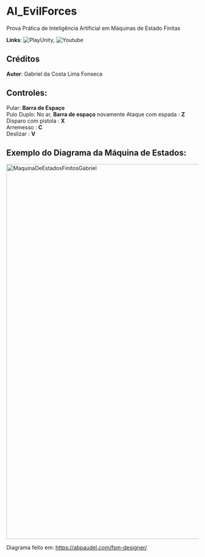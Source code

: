 # AI_EvilForces
Prova Prática de Inteligência Artificial em Máquinas de Estado Finitas  

**Links**: ![PlayUnity](http://placecorgi.com/1200/650), ![Youtube](http://placecorgi.com/1200/650)



## Créditos
**Autor**: Gabriel da Costa Lima Fonseca

## Controles:
Pular: **Barra de Espaço**    
Pulo Duplo: No ar, **Barra de espaço**  novamente
Ataque com espada : **Z**  
Disparo com pistola : **X**  
Arremesso : **C**  
Deslizar : **V**  

## Exemplo do Diagrama da Máquina de Estados:

<img width="1784" height="983" alt="MaquinaDeEstadosFinitosGabriel" src="https://github.com/user-attachments/assets/5255c663-552e-49cd-abeb-abaf14f90a9b" />

Diagrama feito em: https://abpaudel.com/fsm-designer/
            
